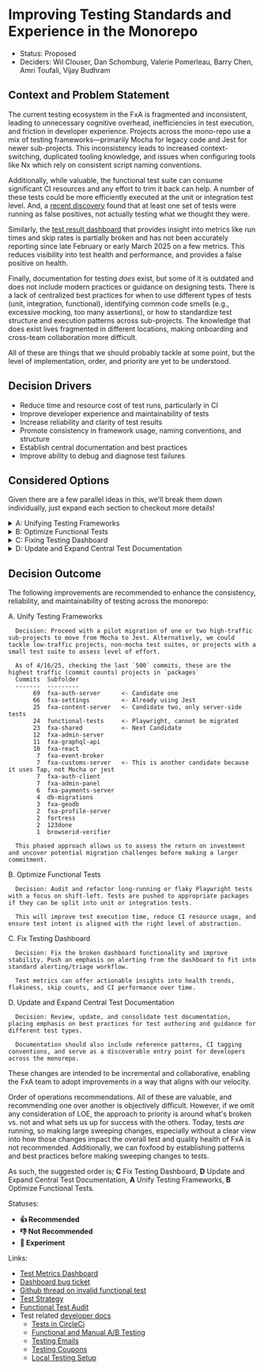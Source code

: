# Improving Testing Standards and Experience in the Monorepo

- Status: Proposed
- Deciders: Wil Clouser, Dan Schomburg, Valerie Pomerleau, Barry Chen, Amri Toufali, Vijay Budhram

## Context and Problem Statement

The current testing ecosystem in the FxA is fragmented and inconsistent, leading to unnecessary cognitive overhead, inefficiencies in test execution, and friction in developer experience. Projects across the mono-repo use a mix of testing frameworks—primarily Mocha for legacy code and Jest for newer sub-projects. This inconsistency leads to increased context-switching, duplicated tooling knowledge, and issues when configuring tools like Nx which rely on consistent script naming conventions.

Additionally, while valuable, the functional test suite can consume significant CI resources and any effort to trim it back can help. A number of these tests could be more efficiently executed at the unit or integration test level. And, a [recent discovery][invalid test thread] found that at least one set of tests were running as false positives, not actually testing what we thought they were.

Similarly, the [test result dashboard][test metrics dashboard] that provides insight into metrics like run times and skip rates is partially broken and has not been accurately reporting since late February or early March 2025 on a few metrics. This reduces visibility into test health and performance, and provides a false positive on health.

Finally, documentation for testing _does_ exist, but some of it is outdated and does not include modern practices or guidance on designing tests. There is a lack of centralized best practices for when to use different types of tests (unit, integration, functional), identifying common code smells (e.g., excessive mocking, too many assertions), or how to standardize test structure and execution patterns across sub-projects. The knowledge that does exist lives fragmented in different locations, making onboarding and cross-team collaboration more difficult.

All of these are things that we should probably tackle at some point, but the level of implementation, order, and priority are yet to be understood.

## Decision Drivers

- Reduce time and resource cost of test runs, particularly in CI
- Improve developer experience and maintainability of tests
- Increase reliability and clarity of test results
- Promote consistency in framework usage, naming conventions, and structure
- Establish central documentation and best practices
- Improve ability to debug and diagnose test failures

## Considered Options

Given there are a few parallel ideas in this, we'll break them down individually, just expand each section to checkout more details!

<details>
  <summary>A: Unifying Testing Frameworks</summary>

Options:

1. Migrate All Projects to a Single Framework (Jest)
2. Pilot Migration in Select Projects **👍 Recommended**
3. Maintain Status Quo

#### Details

There is a divide in the test frameworks and how they run across all of the FxA monorepo. The vast majority of tests are split between using `Jest` and `Mocha`, with most new projects having been implemented with `Jest`. Migrating all tests (where possible) to use a single framework gains us some wins outlined below, however this would be a large undertaking, requiring several weeks of work including testing (ha), and cleanup of legacy setup to run `Mocha` or other runner based tests.

#### Pros and Cons of each option

- Migrate All Projects to Single Framework (Jest)
  - **Good**, because it provides interoperability, and framework features are more commonly used.
  - **Good**, because support and documentation are more manageable with a single framework to manage
  - **Good**, because we reduce the number of dependencies for the project overall by removing Mocha and Sinon.
  - **Good**, because we can build a shared set of testing tools, fixtures, and support based on a single tool with usage across the full repo.
  - **Bad**, because it's a massive under taking, and the tests already run today without issue.
  - **Bad**, Don't fix what's not broken
- Pilot (targeted) Migration of Select Projects **👍 Recommended**
  - **Good**, because we gain a concrete understanding of the level of effort to migrate from `mocha` -> `jest`; learnings can be captured should we decide to move other projects
  - **Good**, because we can target high traffic projects where the value would be most felt
  - **Bad**, because we may end up in the same position
- Maintain the Status Quo
  - **Good**, because we don't have to fix what's not borken. Tests are running just fine
  - **Good**, because focus can be kept on additions and new projects
  - **Bad**, because we're just pushing off the other problems
  </details>

<details>
<summary>B: Optimize Functional Tests</summary>

Options:

1. Audit and Refactor for Shift Left **👍 Recommended**
2. Audit and Identify Inaccurate/False Tests
3. Status Quo **👎 Not Recommended**

#### Details

A recent dicovery found that one of our functional tests wasn't actually [testing what we thought it was][invalid test thread]. This lead to discussion about the tests viability and if it would make more sense to split it the functional test into a few different tests at the unit level. This would dramatically speed up the execution, more directly target the functionality (redirect logic and return/retry logic).

It's a good idea to audit functional tests on a regular basis regardless, making sure they're still valid business logic, testing what you expect them to test, and this would give us a chance to find tests that fit a similar bucket, split them apart into unit tests, and speed up test time and coverage. There was a previous [audit][functional test audit] done, and we should revisit this with an eye on what tests can be split up and pushing left, and leveraging more features of Playwright like tagging.

Alternatively, we can just look for the tests that fit the bill, and fix them in place. This wouldn't require as extensive an investment, and would give us more confidence in our functional tests.

#### Pros and Cons of each option

- Audit and Refactor Functional Tests for Shift Left
  - **Good**, because it's necessary to audit functional tests on a semi-regular basis
  - **Good**, because we have the potential to reduce the number of functional tests, reducing the amount of time and CI Resources required to execute them.
  - **Good**, because an audit clarifies which tests act as smoke tests, how valuable they are, and whether their failures point to critical FxA issues.
  - **Good**, because we can test the same, or similar business logic faster in a unit or integration test
  - **Good**, because we also remove implicit assertions from tests. Functional tests may often be intended to test one flow, but implicitly test something else along the way.
  - **Bad**, because a large refactor of that scale can introduce new flakiness and instability in our functional tests.
  - **Bad**, because the tests provide value today, and we can easily miss that value if we are not diligent in the process and application of new patterns.
- Audit and Identify Inaccurate/False Tests
  - **Good**, because we would find tests that are giving potential false positives (or negatives)
  - **Good**, because we could remove tests that are no longer valid.
  - **Bad**, because we would still have tests that are long running, testing multiple functionalities instead of being focused. Functional tests are built step on top of step, and a failure early on in a test may not indicate a failure of the thing _being_ tested.
  </details>

<details>
<summary>C: Fixing Testing Dashboard</summary>

Options:

1. This is kind of a no-brainer, we need to fix it. [Bug ticket here][dashboard bug ticket]

However, to expand on this, we should consider a more robust process for review and triage of the [Test Metrics dashboard][test metrics dashboard], baking it into our greater development process. There is an opportunity to push towards improving some metrics, such as lowering skip counts, understanding spikes in execution times, lowering retry rates for functional tests, etc.

The dashboard has an opportunity to push metrics about test health into the limelight.

</details>

<details>
<summary>D: Update and Expand Central Test Documentation</summary>

Options:

1. Revise and Extend Existing Docs **👍 Recommended**
2. Minimal Edits for Accuracy

#### Details

We have most documentation around testing in the [developer docs], however test references and patterns are spread about throughout the docs, and we're missing guidance on how to write good tests. As a result, most patterns of testing come down to personal preference, or who is doing a code review. We try to stick to patterns but it can always vary.

Additionally, documentation around _what_ testing exists is spread around and may be difficult to find. It's okay to have them spread and closer to the thing they should be, but also linking test documentation back to a single source could make them easier to find and identify areas that we're missing.

At a minimum however, the documentation we do have may be out of date, or include reference we have not fully adopted, for example the [Test Strategy][test strategy] document. We should review all test related documents, update references and links, and if there are things yet to be fully adopted we should

#### Pros and Cons of each option

- Revise and Extend Existing Docs
  - **Good**, because we get a single "home" for testing in FxA
  - **Good**, because participating in testing, be that unit, integration, or functional, becomes easier when there is guidance on how to add and update tests
  - **Good**, because we also get a place for best practices and patterns, such as how to identify code-smell when making tests or avoiding too many assertions per test
  - **Bad**, because it could be come tedious to manage references and keeping testing documentation in sync with latest patterns
  - **Bad**, because this might be too "strict" and put too many guard rails on testing implementation.
- Minimal Edits for Accuracy
  - **Good**, because it's less invasive and focuses on bring any test documentation up to date
  - **Good**, because it would take _far_ less time and gives us a jumping point to improve patterns and documentation long term
  - **Bad**, because we might never combe back to it
  </details>

## Decision Outcome

The following improvements are recommended to enhance the consistency, reliability, and maintainability of testing across the monorepo:

A. Unify Testing Frameworks

      Decision: Proceed with a pilot migration of one or two high-traffic sub-projects to move from Mocha to Jest. Alternatively, we could tackle low-traffic projects, non-mocha test suites, or projects with a small test suite to assess level of effort.

      As of 4/16/25, checking the last `500` commits, these are the highest traffic (commit counts) projects in `packages`
      Commits  Subfolder
      -------  ---------
           69  fxa-auth-server      <- Candidate one
           66  fxa-settings         <- Already using Jest
           25  fxa-content-server   <- Candidate two, only server-side tests
           24  functional-tests     <- Playwright, cannot be migrated
           23  fxa-shared           <- Next Candidate
           12  fxa-admin-server
           11  fxa-graphql-api
           10  fxa-react
            7  fxa-event-broker
            7  fxa-customs-server   <- This is another candidate because it uses Tap, not Mocha or jest
            7  fxa-auth-client
            7  fxa-admin-panel
            6  fxa-payments-server
            4  db-migrations
            3  fxa-geodb
            2  fxa-profile-server
            2  fortress
            2  123done
            1  browserid-verifier

      This phased approach allows us to assess the return on investment and uncover potential migration challenges before making a larger commitment.

B. Optimize Functional Tests

      Decision: Audit and refactor long-running or flaky Playwright tests with a focus on shift-left. Tests are pushed to appropriate packages if they can be split into unit or integration tests.

      This will improve test execution time, reduce CI resource usage, and ensure test intent is aligned with the right level of abstraction.

C. Fix Testing Dashboard

      Decision: Fix the broken dashboard functionality and improve stability. Push an emphasis on alerting from the dashboard to fit into standard alerting/triage workflow.

      Test metrics can offer actionable insights into health trends, flakiness, skip counts, and CI performance over time.

D. Update and Expand Central Test Documentation

      Decision: Review, update, and consolidate test documentation, placing emphasis on best practices for test authoring and guidance for different test types.

      Documentation should also include reference patterns, CI tagging conventions, and serve as a discoverable entry point for developers across the monorepo.

These changes are intended to be incremental and collaborative, enabling the FxA team to adopt improvements in a way that aligns with our velocity.

Order of operations recommendations. All of these are valuable, and recommending one over another is objectively difficult. However, if we omit any consideration of LOE, the approach to priority is around what's broken vs. not and what sets us up for success with the others. Today, tests _are_ running, so making large sweeping changes, especially without a clear view into how those changes impact the overall test and quality health of FxA is not recommended. Additionally, we can foxfood by establishing patterns and best practices before making sweeping changes to tests.

As such, the suggested order is; **C** Fix Testing Dashboard, **D** Update and Expand Central Test Documentation, **A** Unify Testing Frameworks, **B** Optimize Functional Tests.

Statuses:

- **👍 Recommended**
- **👎 Not Recommended**
- **🧪 Experiment**

Links:

- [Test Metrics Dashboard][test metrics dashboard]
- [Dashboard bug ticket][dashboard bug ticket]
- [Github thread on invalid functional test][invalid test thread]
- [Test Strategy][test strategy]
- [Functional Test Audit][functional test audit]
- Test related [developer docs][developer docs]
  - [Tests in CircleCi][tests in circleci]
  - [Functional and Manual A/B Testing][functional and manual ab testing]
  - [Testing Emails][testing emails]
  - [Testing Coupons][testing coupons]
  - [Local Testing Setup][testing local setup]

[test metrics dashboard]: https://mozilla.cloud.looker.com/dashboards/1982
[dashboard bug ticket]: https://mozilla-hub.atlassian.net/browse/FXA-11519
[invalid test thread]: https://github.com/mozilla/fxa/pull/18662#discussion_r2031621069

<!-- links to testing related developer docs -->

[developer docs]: https://mozilla.github.io/ecosystem-platform/
[tests in circleci]: https://mozilla.github.io/ecosystem-platform/reference/tests-in-circleci
[functional and manual ab testing]: https://mozilla.github.io/ecosystem-platform/reference/experiments-ab-testing#functional-and-manual-testing
[testing emails]: https://mozilla.github.io/ecosystem-platform/reference/emails#tests
[testing coupons]: https://mozilla.github.io/ecosystem-platform/relying-parties/reference/sub-plat-coupons#testing-coupons
[testing local setup]: https://mozilla.github.io/ecosystem-platform/tutorials/development-setup#testing

<!-- There are many more... -->
<!-- end -->

[test strategy]: https://docs.google.com/document/d/1gYvGpXtLkSA84ELKJA-3tOPtlRlgcIQwmVOKbirtII0/
[functional test audit]: https://docs.google.com/spreadsheets/d/11Wq-Y-ipeNFXqLHbr3GJCh_f_qEAG-CUuqBt5Dcnh5k/edit?gid=0#gid=0
